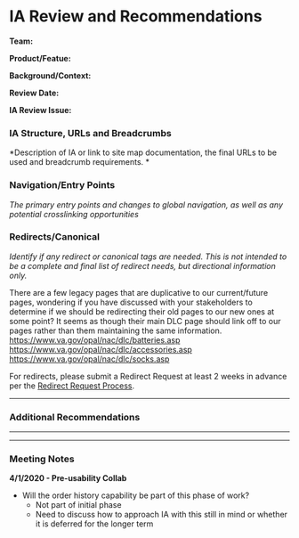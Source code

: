 # IA Review and Recommendations

**Team:** 

**Product/Featue:** 

**Background/Context:**

**Review Date:** 

**IA Review Issue:** 

### IA Structure, URLs and Breadcrumbs <br>
*Description of IA or link to site map documentation, the final URLs to be used and breadcrumb requirements. *



### Navigation/Entry Points <br>
*The primary entry points and changes to global navigation, as well as any potential crosslinking opportunities*



### Redirects/Canonical <br>
*Identify if any redirect or canonical tags are needed.  This is not intended to be a complete and final list of redirect needs, but directional information only.*  


There are a few legacy pages that are duplicative to our current/future pages, wondering if you have discussed with your stakeholders to determine if we should be redirecting their old pages to our new ones at some point? It seems as though their main DLC page should link off to our pages rather than them maintaining the same information.
https://www.va.gov/opal/nac/dlc/batteries.asp
https://www.va.gov/opal/nac/dlc/accessories.asp
https://www.va.gov/opal/nac/dlc/socks.asp


For redirects, please submit a Redirect Request at least 2 weeks in advance per the [Redirect Request Process](https://github.com/department-of-veterans-affairs/va.gov-team/blob/master/platform/information-architecture/request-redirect.md).

<hr>

### Additional Recommendations

<hr>
<hr>

### Meeting Notes

**4/1/2020 - Pre-usability Collab**
- Will the order history capability be part of this phase of work?
  - Not part of initial phase
  - Need to discuss how to approach IA with this still in mind or whether it is deferred for the longer term

